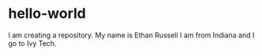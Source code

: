 # hello-world
I am creating a repository.
My name is Ethan Russell I am from Indiana and I go to Ivy Tech.

